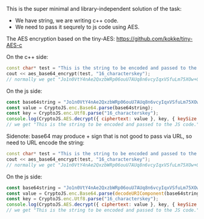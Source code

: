 This is the super minimal and library-independent solution of the task:

- We have string, we are writing c++ code. 
- We need to pass it sequrely to js code using AES.

The AES encryption based on the tiny-AES: https://github.com/kokke/tiny-AES-c

On the c++ side:

```c++
const char* test = "This is the string to be encoded and passed to the JS code.";
cout << aes_base64_encrypt(test, "16_characterskey");
// normally we get "Jo1n0VtY4nAe2QxzbWRp06ouU7AUq8n6vcyIqxVSfuLm75XOw+O7cJIzWHYBQtQBIP9Jcdu5USLCV8ondfkyjQ==" there
```
On the js side:
```js
const base64string = "Jo1n0VtY4nAe2QxzbWRp06ouU7AUq8n6vcyIqxVSfuLm75XOw+O7cJIzWHYBQtQBIP9Jcdu5USLCV8ondfkyjQ==";
const value = CryptoJS.enc.Base64.parse(base64string);
const key = CryptoJS.enc.Utf8.parse("16_characterskey");
console.log(CryptoJS.AES.decrypt({ ciphertext: value }, key, { keySize: 16, mode : CryptoJS.mode.ECB }).toString(CryptoJS.enc.Utf8));
// we get "This is the string to be encoded and passed to the JS code."
```
Sidenote:
base64 may produce + sign that is not good to pass via URL, so need to URL encode the string:

```c++
const char* test = "This is the string to be encoded and passed to the JS code.";
cout << aes_base64_encrypt(test, "16_characterskey");
// normally we get "Jo1n0VtY4nAe2QxzbWRp06ouU7AUq8n6vcyIqxVSfuLm75XOw+O7cJIzWHYBQtQBIP9Jcdu5USLCV8ondfkyjQ==" there
```
On the js side:
```js
const base64string = "Jo1n0VtY4nAe2QxzbWRp06ouU7AUq8n6vcyIqxVSfuLm75XOw%2BO7cJIzWHYBQtQBIP9Jcdu5USLCV8ondfkyjQ%3D%3D";
const value = CryptoJS.enc.Base64.parse(decodeURIComponent(base64string));
const key = CryptoJS.enc.Utf8.parse("16_characterskey");
console.log(CryptoJS.AES.decrypt({ ciphertext: value }, key, { keySize: 16, mode : CryptoJS.mode.ECB }).toString(CryptoJS.enc.Utf8));
// we get "This is the string to be encoded and passed to the JS code."
```

